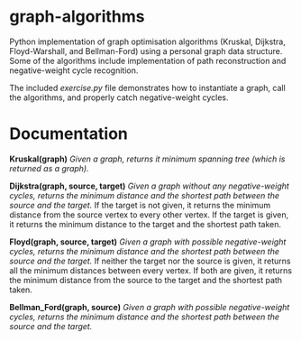 # graph-algorithms
Python implementation of graph optimisation algorithms (Kruskal, Dijkstra, Floyd-Warshall, and Bellman-Ford) using a personal graph data structure. Some of the algorithms include implementation of path reconstruction and negative-weight cycle recognition. 

The included *exercise.py* file demonstrates how to instantiate a graph, call the algorithms, and properly catch negative-weight cycles.

# Documentation

**Kruskal(graph)**
*Given a graph, returns it minimum spanning tree (which is returned as a graph).*

**Dijkstra(graph, source, target)**
*Given a graph without any negative-weight cycles, returns the minimum distance and the shortest path between the source and the target.*
If the target is not given, it returns the minimum distance from the source vertex to every other vertex.
If the target is given, it returns the minimum distance to the target and the shortest path taken.

**Floyd(graph, source, target)**
*Given a graph with possible negative-weight cycles, returns the minimum distance and the shortest path between the source and the target.*
If neither the target nor the source is given, it returns all the minimum distances between every vertex.
If both are given, it returns the minimum distance from the source to the target and the shortest path taken.

**Bellman_Ford(graph, source)**
*Given a graph with possible negative-weight cycles, returns the minimum distance and the shortest path between the source and the target.*
